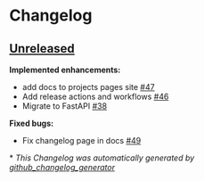 # Changelog

## [Unreleased](https://github.com/madeinoz67/maker-hub/tree/HEAD)

**Implemented enhancements:**

- add docs to projects pages site [\#47](https://github.com/madeinoz67/maker-hub/issues/47)
- Add release actions and workflows [\#46](https://github.com/madeinoz67/maker-hub/issues/46)
- Migrate to FastAPI [\#38](https://github.com/madeinoz67/maker-hub/issues/38)

**Fixed bugs:**

- Fix changelog page in docs [\#49](https://github.com/madeinoz67/maker-hub/issues/49)



\* *This Changelog was automatically generated by [github_changelog_generator](https://github.com/github-changelog-generator/github-changelog-generator)*

